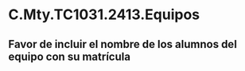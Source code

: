 # C.Mty.TC1031.2413.Equipos

## Favor de incluir el nombre de los alumnos del equipo con su matrícula